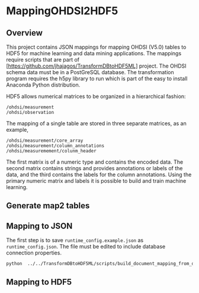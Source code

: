 # MappingOHDSI2HDF5

## Overview

This project contains JSON mappings for mapping OHDSI (V5.0) tables to HDF5 
for machine learning and data mining applications. The mappings require scripts that
are part of
[https://github.com/jhajagos/TransformDBtoHDF5ML] project. The OHDSI schema data must
be in a PostGreSQL database.
The transformation program requires the h5py library to run which is part of 
the easy to install Anaconda Python distribution.

HDF5 allows numerical matrices to be organized in a hierarchical fashion:
```
/ohdsi/measurement
/ohdsi/observation
```

The mapping of a single table are stored in three separate matrices, as an example,
```
/ohdsi/measurement/core_array
/ohdsi/measurement/column_annotations
/ohdsi/measuremement/colunm_header
```
The first matrix is of a numeric type and contains the encoded data. 
The second matrix contains strings and provides annotations or labels of the 
data, and the third contains the labels for the column annotations. Using the primary 
numeric matrix and labels it is possible to build and train machine learning.

## Generate map2 tables

## Mapping to JSON


The first step is to save `runtime_config.example.json` as `runtime_config.json`. The file
must be edited to include database connection properties.

```bash
python  ../../TransformDBtoHDF5ML/scripts/build_document_mapping_from_db.py -c ohdsi_db_2_json.json -r runtime_config.json
```

## Mapping to HDF5
